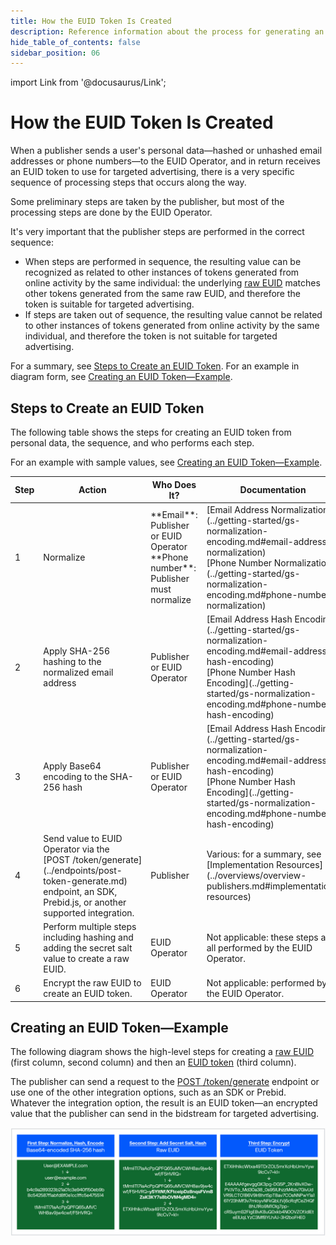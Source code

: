 ```yaml
---
title: How the EUID Token Is Created
description: Reference information about the process for generating an EUID token.
hide_table_of_contents: false
sidebar_position: 06
---
```


import Link from '@docusaurus/Link';

# How the EUID Token Is Created

When a publisher sends a user's <Link href="../ref-info/glossary-uid#gl-personal-data">personal data</Link>&#8212;<Link href="../ref-info/glossary-uid#gl-hash">hashed</Link> or unhashed email addresses or phone numbers&#8212;to the EUID <Link href="../ref-info/glossary-uid#gl-operator">Operator</Link>, and in return receives an <Link href="../ref-info/glossary-uid#gl-euid-token">EUID token</Link> to use for targeted advertising, there is a very specific sequence of processing steps that occurs along the way.

 Some preliminary steps are taken by the publisher, but most of the processing steps are done by the EUID Operator.

It's very important that the publisher steps are performed in the correct sequence:
- When steps are performed in sequence, the resulting value can be recognized as related to other instances of tokens generated from online activity by the same individual: the underlying [raw EUID](../ref-info/glossary-uid.md#gl-raw-euid) matches other tokens generated from the same raw EUID, and therefore the token is suitable for targeted advertising.
- If steps are taken out of sequence, the resulting value cannot be related to other instances of tokens generated from online activity by the same individual, and therefore the token is not suitable for targeted advertising.

For a summary, see [Steps to Create an EUID Token](#steps-to-create-an-euid-token). For an example in diagram form, see [Creating an EUID Token&#8212;Example](#creating-an-euid-tokenexample).

## Steps to Create an EUID Token

The following table shows the steps for creating an EUID token from personal data, the sequence, and who performs each step.

For an example with sample values, see [Creating an EUID Token&#8212;Example](#creating-an-euid-tokenexample).

<table width="100%">
  <thead>
    <tr>
      <th width="5%">Step</th>
      <th width="35%">Action</th>
      <th width="30%">Who Does It?</th>
      <th width="35%">Documentation</th>
    </tr>
  </thead>
  <tbody>
    <tr>
      <td>1</td>
      <td><Link href="../ref-info/glossary-uid#gl-normalize">Normalize</Link></td>
      <td>**Email**: Publisher or EUID Operator<br/>**Phone number**: Publisher must normalize</td>
      <td>[Email Address Normalization](../getting-started/gs-normalization-encoding.md#email-address-normalization)<br/>[Phone Number Normalization](../getting-started/gs-normalization-encoding.md#phone-number-normalization)</td>
    </tr>
    <tr>
      <td>2</td>
      <td>Apply <Link href="../ref-info/glossary-uid#gl-sha-256">SHA-256</Link> hashing to the normalized email address</td>
      <td>Publisher or EUID Operator</td>
      <td>[Email Address Hash Encoding](../getting-started/gs-normalization-encoding.md#email-address-hash-encoding)<br/>[Phone Number Hash Encoding](../getting-started/gs-normalization-encoding.md#phone-number-hash-encoding)</td>
    </tr>
    <tr>
      <td>3</td>
      <td>Apply Base64 encoding to the SHA-256 hash</td>
      <td>Publisher or EUID Operator</td>
      <td>[Email Address Hash Encoding](../getting-started/gs-normalization-encoding.md#email-address-hash-encoding)<br/>[Phone Number Hash Encoding](../getting-started/gs-normalization-encoding.md#phone-number-hash-encoding)</td>
    </tr>
    <tr>
      <td>4</td>
      <td>Send value to EUID Operator via the [POST&nbsp;/token/generate](../endpoints/post-token-generate.md) endpoint, an SDK, Prebid.js, or another supported integration.</td>
      <td>Publisher</td>
      <td>Various: for a summary, see [Implementation Resources](../overviews/overview-publishers.md#implementation-resources)</td>
    </tr>
     <tr>
      <td>5</td>
      <td>Perform multiple steps including hashing and adding the secret <Link href="../ref-info/glossary-uid#gl-salt">salt</Link> value to create a raw EUID.</td>
      <td>EUID Operator</td>
      <td>Not applicable: these steps are all performed by the EUID Operator.</td>
    </tr>
     <tr>
      <td>6</td>
      <td>Encrypt the raw EUID to create an EUID token.</td>
      <td>EUID Operator</td>
      <td>Not applicable: performed by the EUID Operator.</td>
    </tr>
 </tbody>
</table>

## Creating an EUID Token&#8212;Example

The following diagram shows the high-level steps for creating a [raw EUID](../ref-info/glossary-uid.md#gl-raw-euid) (first column, second column) and then an [EUID token](../ref-info/glossary-uid.md#gl-euid-token) (third column).

The publisher can send a request to the [POST&nbsp;/token/generate](../endpoints/post-token-generate.md) endpoint or use one of the other integration options, such as an SDK or Prebid. Whatever the integration option, the result is an EUID token&#8212;an encrypted value that the publisher can send in the bidstream for targeted advertising.

![Sequential steps for creating an EUID](images/HowEUIDCreated_EUIDImplementationPlaybook.jpg)
